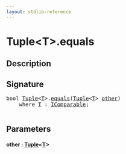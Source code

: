 ```yaml
---
layout: stdlib-reference
---
```


# Tuple\<T\>\.equals

## Description





## Signature 

<pre>
<span class="code_keyword">bool</span> <a href="../types/tuple-0/index" class="code_type">Tuple</a>&lt;<a href="../types/tuple-0/index#typeparam-T" class="code_type">T</a>&gt;.<a href="equals">equals</a>(<a href="../types/tuple-0/index" class="code_type">Tuple</a>&lt;<a href="../types/tuple-0/index#typeparam-T" class="code_type">T</a>&gt; <a href="equals#decl-other" class="code_param">other</a>)
    <span class='code_keyword'>where</span> <a href="../types/tuple-0/index#typeparam-T" class="code_type">T</a> : <a href="../interfaces/icomparable-01/index" class="code_type">IComparable</a>;

</pre>

## Parameters

####  <a id="decl-other"></a>other  : [Tuple](../types/tuple-0/index)\<[T](../types/tuple-0/index#typeparam-T)\>

